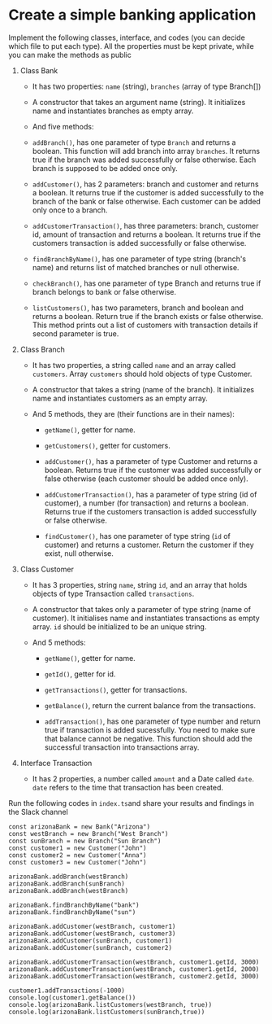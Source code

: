 # Create a simple banking application

Implement the following classes, interface, and codes (you can decide which file to put each type). All the properties must be kept private, while you can make the methods as public

1. Class Bank

   - It has two properties: `name` (string), `branches` (array of type Branch[])

   - A constructor that takes an argument name (string). It initializes name and instantiates branches as empty array.

   - And five methods:

   - `addBranch()`, has one parameter of type `Branch` and returns a boolean. This function will add branch into array `branches`. It returns true if the branch was added successfully or false otherwise. Each branch is supposed to be added once only.

   - `addCustomer()`, has 2 parameters: branch and customer and returns a boolean. It returns true if the customer is added successfully to the branch of the bank or false otherwise. Each customer can be added only once to a branch.

   - `addCustomerTransaction()`, has three parameters: branch, customer id, amount of transaction and returns a boolean. It returns true if the customers transaction is added successfully or false otherwise.

   - `findBranchByName()`, has one parameter of type string (branch's name) and returns list of matched branches or null otherwise.

   - `checkBranch()`, has one parameter of type Branch and returns true if branch belongs to bank or false otherwise.

   - `listCustomers()`, has two parameters, branch and boolean and returns a boolean. Return true if the branch exists or false otherwise. This method prints out a list of customers with transaction details if second parameter is true.

2. Class Branch

   - It has two properties, a string called `name` and an array called `customers`. Array `customers` should hold objects of type Customer.

   - A constructor that takes a string (name of the branch). It initializes name and instantiates customers as an empty array.

   - And 5 methods, they are (their functions are in their names):

     - `getName()`, getter for name.

     - `getCustomers()`, getter for customers.

     - `addCustomer()`, has a parameter of type Customer and returns a boolean. Returns true if the customer was added successfully or false otherwise (each customer should be added once only).

     - `addCustomerTransaction()`, has a parameter of type string (id of customer), a number (for transaction) and returns a boolean. Returns true if the customers transaction is added successfully or false otherwise.

     - `findCustomer()`, has one parameter of type string (`id` of customer) and returns a customer. Return the customer if they exist, null otherwise.

3. Class Customer

   - It has 3 properties, string `name`, string `id`, and an array that holds objects of type Transaction called `transactions`.

   - A constructor that takes only a parameter of type string (name of customer). It initialises name and instantiates transactions as empty array. `id` should be initialized to be an unique string.

   - And 5 methods:

     - `getName()`, getter for name.

     - `getId()`, getter for id.

     - `getTransactions()`, getter for transactions.

     - `getBalance()`, return the current balance from the transactions.

     - `addTransaction()`, has one parameter of type number and return true if transaction is added sucessfully. You need to make sure that balance cannot be negative. This function should add the successful transaction into transactions array.

4. Interface Transaction

   - It has 2 properties, a number called `amount` and a Date called `date`. `date` refers to the time that transaction has been created.

Run the following codes in `index.ts`and share your results and findings in the Slack channel

```
const arizonaBank = new Bank("Arizona")
const westBranch = new Branch("West Branch")
const sunBranch = new Branch("Sun Branch")
const customer1 = new Customer("John")
const customer2 = new Customer("Anna")
const customer3 = new Customer("John")

arizonaBank.addBranch(westBranch)
arizonaBank.addBranch(sunBranch)
arizonaBank.addBranch(westBranch)

arizonaBank.findBranchByName("bank")
arizonaBank.findBranchByName("sun")

arizonaBank.addCustomer(westBranch, customer1)
arizonaBank.addCustomer(westBranch, customer3)
arizonaBank.addCustomer(sunBranch, customer1)
arizonaBank.addCustomer(sunBranch, customer2)

arizonaBank.addCustomerTransaction(westBranch, customer1.getId, 3000)
arizonaBank.addCustomerTransaction(westBranch, customer1.getId, 2000)
arizonaBank.addCustomerTransaction(westBranch, customer2.getId, 3000)

customer1.addTransactions(-1000)
console.log(customer1.getBalance())
console.log(arizonaBank.listCustomers(westBranch, true))
console.log(arizonaBank.listCustomers(sunBranch,true))
```
